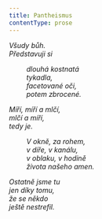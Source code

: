 ```yaml
---
title: Pantheismus
contentType: prose
---
```


<section>

_Všudy bůh.  
Představuji si_

</section>

<section>

         _dlouhá kostnatá  
         tykadla,  
         facetované oči,  
         potem zbrocené._

</section>

<section>

_Míří, míří a mlčí,  
mlčí a míří,  
tedy je._

</section>

<section>

         _V okně, za rohem,  
         v díře, v kanálu,  
         v oblaku, v hodině  
         života našeho amen._

</section>

<section>

_Ostatně jsme tu  
jen díky tomu,  
že se někdo  
ještě nestrefil._

</section>
